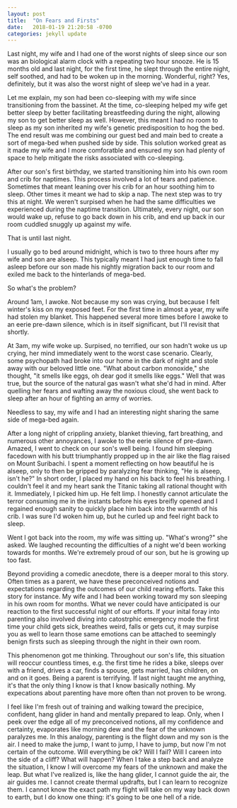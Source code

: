 ```yaml
---
layout: post
title:  "On Fears and Firsts"
date:   2018-01-19 21:20:58 -0700
categories: jekyll update
---
```

Last night, my wife and I had one of the worst nights of sleep since our son was an biological alarm clock with a repeating two hour snooze. He is 15 months old and last night, for the first time, he slept through the entire night, self soothed, and had to be woken up in the morning. Wonderful, right? Yes, definitely, but it was also the worst night of sleep we've had in a year.

Let me explain, my son had been co-sleeping with my wife since transitioning from the bassinet. At the time, co-sleeping helped my wife get better sleep by better facilitating breastfeeding during the night, allowing my son to get better sleep as well. However, this meant I had no room to sleep as my son inherited my wife's genetic predisposition to hog the bed. The end result was me combining our guest bed and main bed to create a sort of mega-bed when pushed side by side. This solution worked great as it made my wife and I more comforatble and ensured my son had plenty of space to help mitigate the risks associated with co-sleeping.

After our son's first birthday, we started transitioning him into his own room and crib for naptimes. This process involved a lot of tears and patience. Sometimes that meant leaning over his crib for an hour soothing him to sleep. Other times it meant we had to skip a nap. The next step was to try this at night. We weren't surpised when he had the same difficulties we experienced during the naptime transition. Ultimately, every night, our son would wake up, refuse to go back down in his crib, and end up back in our room cuddled snuggly up against my wife.

That is until last night.

I usually go to bed around midnight, which is two to three hours after my wife and son are alseep. This typically meant I had just enough time to fall asleep before our son made his nightly migration back to our room and exiled me back to the hinterlands of mega-bed.

So what's the problem?

Around 1am, I awoke. Not because my son was crying, but because I felt winter's kiss on my exposed feet. For the first time in almost a year, my wife had stolen my blanket. This happened several more times before I awoke to an eerie pre-dawn silence, which is in itself significant, but I'll revisit that shortly.

At 3am, my wife woke up. Surpised, no terrified, our son hadn't woke us up crying, her mind immediately went to the worst case scenario. Clearly, some psychopath had broke into our home in the dark of night and stole away with our beloved little one. "What about carbon monoxide," she thought, "it smells like eggs, oh dear god it smells like eggs." Well that was true, but the source of the natural gas wasn't what she'd had in mind. After quelling her fears and wafting away the noxious cloud, she went back to sleep after an hour of fighting an army of worries.

Needless to say, my wife and I had an interesting night sharing the same side of mega-bed again.

After a long night of crippling anxiety, blanket thieving, fart breathing, and numerous other annoyances, I awoke to the eerie silence of pre-dawn. Amazed, I went to check on our son's well being. I found him sleeping facedown with his butt triumphantly propped up in the air like the flag raised on Mount Suribachi. I spent a moment reflecting on how beautiful he is alseep, only to then be gripped by paralyzing fear thinking, "He is alseep, isn't he?" In short order, I placed my hand on his back to feel his breathing. I couldn't feel it and my heart sank the Titanic taking all rational thought with it. Immediately, I picked him up. He felt limp. I honestly cannot articulate the terror consuming me in the instants before his eyes breifly opened and I regained enough sanity to quickly place him back into the warmth of his crib. I was sure I'd woken him up, but he curled up and feel right back to sleep.

Went I got back into the room, my wife was sitting up. "What's wrong?" she asked. We laughed recounting the difficulties of a night we'd been working towards for months. We're extremely proud of our son, but he is growing up too fast.

Beyond providing a comedic anecdote, there is a deeper moral to this story. Often times as a parent, we have these preconceived notions and expectations regarding the outcomes of our child rearing efforts. Take this story for instance. My wife and I had been working toward my son sleeping in his own room for months. What we never could have anticipated is our reaction to the first successful night of our efforts. If your inital foray into parenting also involved diving into catostrphic emergency mode the first time your child gets sick, breathes weird, falls or gets cut, it may surpise you as well to learn those same emotions can be attached to seemingly benign firsts such as sleeping through the night in their own room.

This phenomenon got me thinking. Throughout our son's life, this situation will reoccur countless times, e.g. the first time he rides a bike, sleeps over with a friend, drives a car, finds a spouse, gets married, has children, on and on it goes. Being a parent is terrifying. If last night taught me anything, it's that the only thing I know is that I know basically nothing. My expecations about parenting have more often than not proven to be wrong.

I feel like I'm fresh out of training and walking toward the precipice, confident, hang glider in hand and mentally prepared to leap. Only, when I peek over the edge all of my preconceived notions, all my confidence and certainty, evaporates like morning dew and the fear of the unknown paralyzes me. In this analogy, parenting is the flight down and my son is the air. I need to make the jump, I want to jump, I have to jump, but now I'm not certain of the outcome. Will everything be ok? Will I fail? Will I careen into the side of a cliff? What will happen? When I take a step back and analyze the situation, I know I will overcome my fears of the unknown and make the leap. But what I've realized is, like the hang glider, I cannot guide the air, the air guides me. I cannot create thermal updrafts, but I can learn to recognize them. I cannot know the exact path my flight will take on my way back down to earth, but I do know one thing: it's going to be one hell of a ride.

